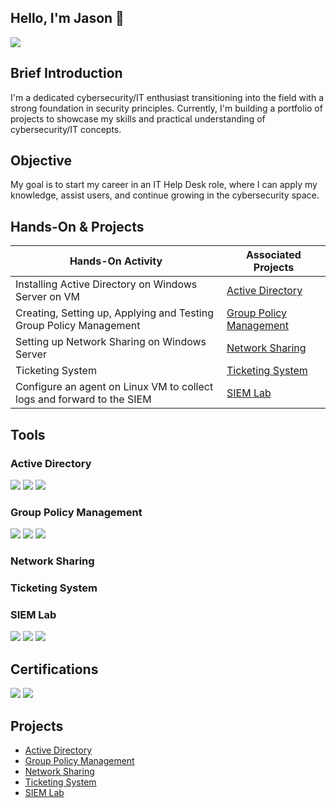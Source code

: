 ## Hello, I'm Jason 👋
<a href="https://linkedin.com/in/jason-ling-a23a522a3"><img src="https://img.shields.io/badge/-LinkedIn-0072b1?&style=for-the-badge&logo=linkedin&logoColor=white" /></a> 

## Brief Introduction

I'm a dedicated cybersecurity/IT enthusiast transitioning into the field with a strong foundation in security principles. Currently, I'm building a portfolio of projects to showcase my skills and practical understanding of cybersecurity/IT concepts.

## Objective

My goal is to start my career in an IT Help Desk role, where I can apply my knowledge, assist users, and continue growing in the cybersecurity space.

## Hands-On & Projects

| Hands-On Activity                                         | Associated Projects        |
|-----------------------------------------------------------|----------------------------|
| Installing Active Directory on Windows Server on VM                 | <a href= "https://github.com/0xShadowByte/Active-Directory/tree/main">Active Directory</a>|
| Creating, Setting up, Applying and Testing Group Policy Management  | <a href= "https://github.com/0xShadowByte/Group-Policy-Management">Group Policy Management</a>|
| Setting up Network Sharing on Windows Server                        | <a href= "https://github.com/0xShadowByte/Network-Sharing">Network Sharing</a>|
| Ticketing System                                                    | <a href= "https://github.com/0xShadowByte/Ticketing-System">Ticketing System</a>|
| Configure an agent on Linux VM to collect logs and forward to the SIEM | <a href= "https://github.com/0xShadowByte/SIEM-Lab">SIEM Lab</a>|

## Tools

### Active Directory
<div>
    <img src="https://img.shields.io/badge/-VMware%20Workstation%20Pro-0071C6?&style=for-the-badge&logo=VMware&logoColor=white" />
    <img src="https://img.shields.io/badge/-ChatGPT-412991?&style=for-the-badge&logo=OpenAI&logoColor=white" />
    <img src="https://img.shields.io/badge/-Windows%20Server%202022-00A4EF?&style=for-the-badge&logo=Windows-Server&logoColor=white" />
</div>

### Group Policy Management
<div>
    <img src="https://img.shields.io/badge/-VMware%20Workstation%20Pro-0071C6?&style=for-the-badge&logo=VMware&logoColor=white" />
    <img src="https://img.shields.io/badge/-Windows%20Server%202022-00A4EF?&style=for-the-badge&logo=Windows-Server&logoColor=white" />
    <img src="https://img.shields.io/badge/-Windows%2010%20Enterprise-00A4EF?&style=for-the-badge&logo=Windows&logoColor=white" />

</div>

### Network Sharing
<div>
    
</div>

### Ticketing System
<div>
    
</div>

### SIEM Lab
<div>
    <img src="https://img.shields.io/badge/-VirtualBox%20VM-183A61?&style=for-the-badge&logo=VirtualBox&logoColor=white" />
    <img src="https://img.shields.io/badge/-Kali%20Linux%20on%20VirtualBox-557C94?&style=for-the-badge&logo=Kali-Linux&logoColor=white" />
    <img src="https://img.shields.io/badge/-Elastic-005571?&style=for-the-badge&logo=Elastic&logoColor=white" />  
</div>

## Certifications

<div>
    <img src="https://img.shields.io/badge/-Security%2B-FF0000?&style=for-the-badge&logo=CompTIA&logoColor=white" />
    <img src="https://img.shields.io/badge/-Google%20Cybersecurity%20Certificate-4285F4?&style=for-the-badge&logo=Google&logoColor=white" />
</div>

## Projects
- <a href= "https://github.com/0xShadowByte/Active-Directory/tree/main">Active Directory</a>
- <a href= "https://github.com/0xShadowByte/Group-Policy-Management">Group Policy Management</a>
- <a href= "https://github.com/0xShadowByte/Network-Sharing">Network Sharing</a>
- <a href= "https://github.com/0xShadowByte/Ticketing-System">Ticketing System</a>
- <a href= "https://github.com/0xShadowByte/SIEM-Lab">SIEM Lab</a>
